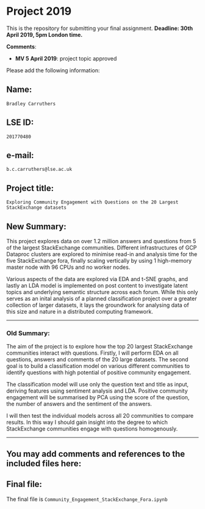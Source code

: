 # Project 2019
This is the repository for submitting your final assignment.
**Deadline: 30th April 2019, 5pm London time.**

**Comments**:
* **MV 5 April 2019**: project topic approved

Please add the following information:

## Name: 
`Bradley Carruthers`
## LSE ID:
`201770480`
## e-mail:
`b.c.carruthers@lse.ac.uk`
## Project title:
`Exploring Community Engagement with Questions on the 20 Largest StackExchange datasets`

## New Summary:
This project explores data on over 1.2 million answers and questions from 5 of the largest StackExchange communities. Different infrastructures of GCP Dataproc clusters are explored to minimise read-in and analysis time for the five StackExchange fora, finally scaling vertically by using 1 high-memory master node with 96 CPUs and no worker nodes.

Various aspects of the data are explored via EDA and t-SNE graphs, and lastly an LDA model is implemented on post content to investigate latent topics and underlying semantic structure across each forum. While this only serves as an inital analysis of a planned classification project over a greater collection of larger datasets, it lays the groundwork for analysing data of this size and nature in a distributed computing framework.

---

### Old Summary:
The aim of the project is to explore how the top 20 largest StackExchange communities interact with questions. Firstly, I will perform EDA on all questions, answers and comments of the 20 large datasets. The second goal is to build a classification model on various different communities to identify questions with high potential of positive community engagement. 

The classification model will use only the question text and title as input, deriving features using sentiment analysis and LDA. Positive community engagement will be summarised by PCA using the score of the question, the number of answers and the sentiment of the answers.

I will then test the individual models across all 20 communities to compare results. In this way I should gain insight into the degree to which StackExchange communities engage with questions homogenously.

---

## You may add comments and references to the included files here:

## Final file:
The final file is `Community_Engagement_StackExchange_Fora.ipynb`
